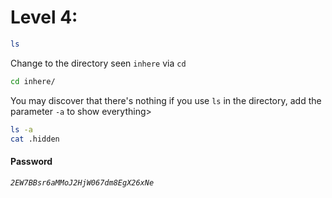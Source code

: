 # Level 4: 
```sh
ls
```
Change to the directory seen ``inhere`` via ``cd``
```sh
cd inhere/
```
You may discover that there's nothing if you use ``ls`` in the directory, add the parameter ``-a`` to show everything>
```sh
ls -a
cat .hidden
```
#### Password
*`2EW7BBsr6aMMoJ2HjW067dm8EgX26xNe`*
